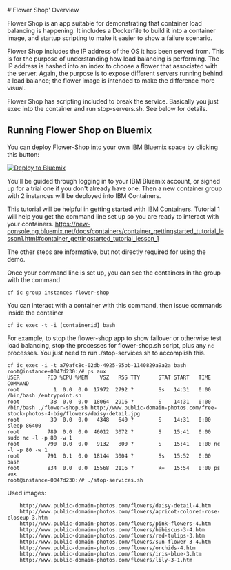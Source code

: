 #'Flower Shop' Overview

Flower Shop is an app suitable for demonstrating that container load balancing is happening. It includes a Dockerfile to build it into a container image, and startup scripting to make it easier to show a failure scenario.

Flower Shop includes the IP address of the OS it has been served from. This is for the purpose of understanding how load balancing is performing. The IP address is hashed into an index to choose a flower that associated with the server. Again, the purpose is to expose different servers running behind a load balance; the flower image is intended to make the difference more visual.

Flower Shop has scripting included to break the service. Basically you just exec into the container and run stop-servers.sh. See below for details.

## Running Flower Shop on Bluemix

You can deploy Flower-Shop into your own IBM Bluemix space by clicking this button:

[![Deploy to Bluemix](https://bluemix.net/deploy/button.png)](https://bluemix.net/deploy?repository=https://github.com/doug-fish/flower-shop)

You'll be guided through logging in to your IBM Bluemix account, or signed up for a trial one if you don't already have one. Then a new container group with 2 instances will be deployed into IBM Containers.

This tutorial will be helpful in getting started with IBM Containers. Tutorial 1 will help you get the command line set up so you are ready to interact with your containers. 
https://new-console.ng.bluemix.net/docs/containers/container_gettingstarted_tutorial_lesson1.html#container_gettingstarted_tutorial_lesson_1

The other steps are informative, but not directly required for using the demo.

Once your command line is set up, you can see the containers in the group with the command

    cf ic group instances flower-shop

You can interact with a container with this command, then issue commands inside the container

    cf ic exec -t -i [containerid] bash

For example, to stop the flower-shop app to show failover or otherwise test load balancing, stop the processes for flower-shop.sh script, plus any `nc` processes. You just need to run ./stop-services.sh to accomplish this.

    cf ic exec -i -t a79afc8c-02db-4925-95bb-1140829a9a2a bash
    root@instance-0047d230:/# ps aux                                                                                                                                                                                                                                               
    USER         PID %CPU %MEM    VSZ   RSS TTY      STAT START   TIME COMMAND
    root           1  0.0  0.0  17972  2792 ?        Ss   14:31   0:00 /bin/bash /entrypoint.sh
    root          38  0.0  0.0  18064  2916 ?        S    14:31   0:00 /bin/bash ./flower-shop.sh http://www.public-domain-photos.com/free-stock-photos-4-big/flowers/daisy-detail.jpg
    root          39  0.0  0.0   4348   640 ?        S    14:31   0:00 sleep 86400
    root         789  0.0  0.0  46012  3072 ?        S    15:41   0:00 sudo nc -l -p 80 -w 1
    root         790  0.0  0.0   9132   800 ?        S    15:41   0:00 nc -l -p 80 -w 1
    root         791  0.1  0.0  18144  3004 ?        Ss   15:52   0:00 bash
    root         834  0.0  0.0  15568  2116 ?        R+   15:54   0:00 ps aux
    root@instance-0047d230:/# ./stop-services.sh

Used images:

		http://www.public-domain-photos.com/flowers/daisy-detail-4.htm
		http://www.public-domain-photos.com/flowers/apricot-colored-rose-closeup-3.htm
		http://www.public-domain-photos.com/flowers/pink-flowers-4.htm
		http://www.public-domain-photos.com/flowers/hibiscus-3-4.htm
		http://www.public-domain-photos.com/flowers/red-tulips-3.htm
		http://www.public-domain-photos.com/flowers/sun-flower-3-4.htm
		http://www.public-domain-photos.com/flowers/orchids-4.htm
		http://www.public-domain-photos.com/flowers/iris-blue-3.htm
		http://www.public-domain-photos.com/flowers/lily-3-1.htm


